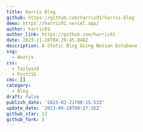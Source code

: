 ```yaml
---
title: Harris Blog
github: https://github.com/harris91/harris-blog
demo: https://harris91.vercel.app/
author: harris91
author_link: https://github.com/harris91
date: 2023-11-28T04:29:45.848Z
description: A Static Blog Using Notion Database
ssg:
  - Nextjs
css:
  - Tailwind
  - PostCSS
cms: []
category:
  - Blog
draft: false
publish_date: '2023-02-21T00:15:53Z'
update_date: '2023-09-19T00:27:35Z'
github_star: 12
github_fork: 5
---
```

